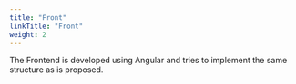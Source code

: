 ```yaml
---
title: "Front"
linkTitle: "Front"
weight: 2
---
```


The Frontend is developed using Angular and tries to implement the same structure as is proposed.

